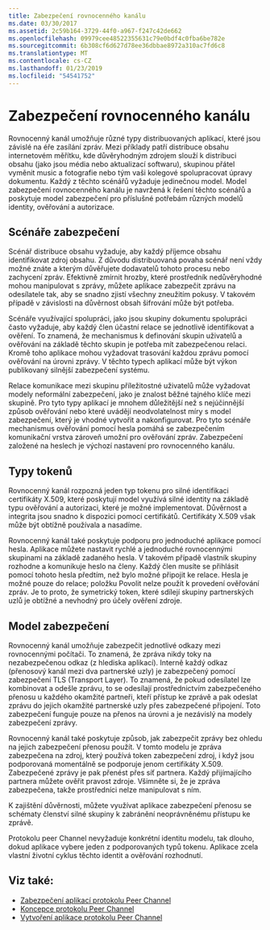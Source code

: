 ```yaml
---
title: Zabezpečení rovnocenného kanálu
ms.date: 03/30/2017
ms.assetid: 2c59b164-3729-44f0-a967-f247c42de662
ms.openlocfilehash: 09979cee48522355631c79e0bdf4c0fba6be782e
ms.sourcegitcommit: 6b308cf6d627d78ee36dbbae8972a310ac7fd6c8
ms.translationtype: MT
ms.contentlocale: cs-CZ
ms.lasthandoff: 01/23/2019
ms.locfileid: "54541752"
---
```

# <a name="peer-channel-security"></a>Zabezpečení rovnocenného kanálu
Rovnocenný kanál umožňuje různé typy distribuovaných aplikací, které jsou závislé na éře zasílání zpráv. Mezi příklady patří distribuce obsahu internetovém měřítku, kde důvěryhodným zdrojem slouží k distribuci obsahu (jako jsou média nebo aktualizací softwaru), skupinou přátel vyměnit music a fotografie nebo tým vaši kolegové spolupracovat úpravy dokumentu. Každý z těchto scénářů vyžaduje jedinečnou model. Model zabezpečení rovnocenného kanálu je navržená k řešení těchto scénářů a poskytuje model zabezpečení pro příslušné potřebám různých modelů identity, ověřování a autorizace.  
  
## <a name="security-scenarios"></a>Scénáře zabezpečení  
 Scénář distribuce obsahu vyžaduje, aby každý příjemce obsahu identifikovat zdroj obsahu. Z důvodu distribuovaná povaha scénář není vždy možné znáte a kterým důvěřujete dodavatelů tohoto procesu nebo zachycení zpráv. Efektivně zmírnit hrozby, které prostředník nedůvěryhodné mohou manipulovat s zprávy, můžete aplikace zabezpečit zprávu na odesílatele tak, aby se snadno zjistí všechny zneužitím pokusy. V takovém případě v závislosti na důvěrnost obsah šifrování může být potřeba.  
  
 Scénáře využívající spolupráci, jako jsou skupiny dokumentu spolupráci často vyžaduje, aby každý člen účastní relace se jednotlivě identifikovat a ověření. To znamená, že mechanismus k definování skupin uživatelů a ověřování na základě těchto skupin je potřeba mít zabezpečenou relaci. Kromě toho aplikace mohou vyžadovat trasování každou zprávu pomocí ověřování na úrovni zprávy. V těchto typech aplikací může být výkon publikovaný silnější zabezpečení systému.  
  
 Relace komunikace mezi skupinu příležitostné uživatelů může vyžadovat modely neformální zabezpečení, jako je znalost běžné tajného klíče mezi skupině. Pro tyto typy aplikací je mnohem důležitější než s nejúčinnější způsob ověřování nebo které uvádějí neodvolatelnost míry s model zabezpečení, který je vhodné vytvořit a nakonfigurovat. Pro tyto scénáře mechanismus ověřování pomocí hesla pomáhá se zabezpečením komunikační vrstva zároveň umožní pro ověřování zpráv. Zabezpečení založené na heslech je výchozí nastavení pro rovnocenného kanálu.  
  
## <a name="token-types"></a>Typy tokenů  
 Rovnocenný kanál rozpozná jeden typ tokenu pro silné identifikaci certifikáty X.509, které poskytují model využívá silné identity na základě typu ověřování a autorizaci, které je možné implementovat. Důvěrnost a integrita jsou snadno k dispozici pomocí certifikátů. Certifikáty X.509 však může být obtížně používala a nasadíme.  
  
 Rovnocenný kanál také poskytuje podporu pro jednoduché aplikace pomocí hesla. Aplikace můžete nastavit rychlé a jednoduché rovnocennými skupinami na základě zadaného hesla. V takovém případě vlastník skupiny rozhodne a komunikuje heslo na členy. Každý člen musíte se přihlásit pomocí tohoto hesla předtím, než bylo možné připojit ke relace. Hesla je možné pouze do relace; položku Povolit nelze použít k provedení ověřování zpráv. Je to proto, že symetrický token, které sdílejí skupiny partnerských uzlů je obtížné a nevhodný pro účely ověření zdroje.  
  
## <a name="security-model"></a>Model zabezpečení  
 Rovnocenný kanál umožňuje zabezpečit jednotlivé odkazy mezi rovnocennými počítači. To znamená, že zpráva nikdy toky na nezabezpečenou odkaz (z hlediska aplikací). Interně každý odkaz (přenosový kanál mezi dva partnerské uzly) je zabezpečený pomocí zabezpečení TLS (Transport Layer). To znamená, že pokud odesílatel lze kombinovat a odešle zprávu, to se odesílají prostřednictvím zabezpečeného přenosu u každého okamžité partneři, kteří přístup ke zprávě a pak odeslat zprávu do jejich okamžité partnerské uzly přes zabezpečené připojení. Toto zabezpečení funguje pouze na přenos na úrovni a je nezávislý na modely zabezpečení zprávy.  
  
 Rovnocenný kanál také poskytuje způsob, jak zabezpečit zprávy bez ohledu na jejich zabezpečení přenosu použít. V tomto modelu je zpráva zabezpečena na zdroj, který používá token zabezpečení zdroj, i když jsou podporovaná momentálně se podporuje jenom certifikáty X.509. Zabezpečené zprávy je pak přenést přes síť partnera. Každý přijímajícího partnera můžete ověřit pravost zdroje. Všimněte si, že je zpráva zabezpečena, takže prostředníci nelze manipulovat s ním.  
  
 K zajištění důvěrnosti, můžete využívat aplikace zabezpečení přenosu se schématy členství silné skupiny k zabránění neoprávněnému přístupu ke zprávě.  
  
 Protokolu peer Channel nevyžaduje konkrétní identitu modelu, tak dlouho, dokud aplikace vybere jeden z podporovaných typů tokenu. Aplikace zcela vlastní životní cyklus těchto identit a ověřování rozhodnutí.  
  
## <a name="see-also"></a>Viz také:
- [Zabezpečení aplikací protokolu Peer Channel](../../../../docs/framework/wcf/feature-details/securing-peer-channel-applications.md)
- [Koncepce protokolu Peer Channel](../../../../docs/framework/wcf/feature-details/peer-channel-concepts.md)
- [Vytvoření aplikace protokolu Peer Channel](../../../../docs/framework/wcf/feature-details/building-a-peer-channel-application.md)
